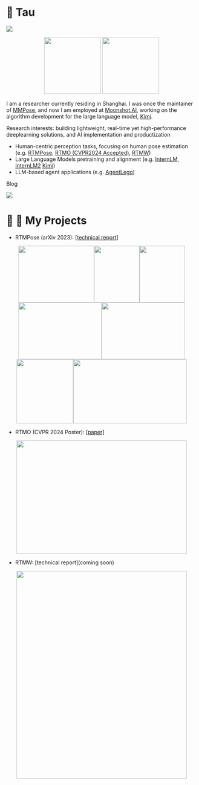 #  🙋 Tau

![](https://komarev.com/ghpvc/?username=Tau-J)

<div align="center"> <img src="https://github-readme-stats.vercel.app/api?username=Tau-J&count_private=true&show_icons=true&theme=tokyonight&layout=compact" height="150"> <img src="https://github-readme-stats.vercel.app/api/top-langs/?username=Tau-J&theme=tokyonight&layout=compact" height="150"> </div>

I am a researcher currently residing in Shanghai. I was once the maintainer of [MMPose](https://github.com/open-mmlab/mmpose), and now I am employed at [Moonshot.AI](http://moonshot.ai), working on the algorithm development for the large language model, [Kimi](http://kimi.moonshot.cn).

Research interests: building lightweight, real-time yet high-performance deeplearning solutions, and AI implementation and productization
- Human-centric perception tasks, focusing on human pose estimation (e.g. [RTMPose](https://arxiv.org/abs/2303.07399), [RTMO (CVPR2024 Accepted)](https://arxiv.org/abs/2312.07526), [RTMW](https://github.com/open-mmlab/mmpose/blob/main/configs/wholebody_2d_keypoint/rtmpose/cocktail14/rtmw_cocktail14.md))
- Large Language Models pretraining and alignment (e.g. [InternLM](https://github.com/InternLM/InternLM), [InternLM2](https://arxiv.org/abs/2403.17297) [Kimi](http://kimi.moonshot.cn))
- LLM-based agent applications (e.g. [AgentLego](https://github.com/open-mmlab/agentlego))

Blog

<div align="left">
  <a href="https://www.zhihu.com/people/jing-zi-64/"><img src="https://img.shields.io/badge/zhihu-%E7%9F%A5%E4%B9%8E-blue"></a>&emsp;
</div>

#  🥳 🚀 My Projects

- RTMPose (arXiv 2023): [\[technical report\]](https://arxiv.org/abs/2303.07399)

<div align=center>
<img src="https://user-images.githubusercontent.com/13503330/221138554-110240d8-e887-4b9a-90b1-2fbdc982e9de.gif" width=200 height=150/><img src="https://user-images.githubusercontent.com/13503330/221125176-85015a13-9648-4f0d-a17c-1cbb469efacf.gif" width=120 height=150/><img src="https://user-images.githubusercontent.com/13503330/221125310-7eeb2212-907e-427f-97af-af799d70a4c5.gif" width=120 height=150/>
</div>

<div align=center>
<img src="https://user-images.githubusercontent.com/13503330/221125768-8e0d6754-e66d-4941-ac53-ded8db9b60f9.gif" width=220 height=150/><img src="https://user-images.githubusercontent.com/13503330/221125888-15c20faf-0ad5-4afb-828b-a71ccb064582.gif" width=220 height=150/>
</div>
<div align=center>
<img src="https://user-images.githubusercontent.com/13503330/221124560-af84b291-4300-4027-87ae-8c3a201c3f67.gif" width=150 height=170/><img src="https://user-images.githubusercontent.com/13503330/221138017-10431ab4-e515-4c32-8fa7-8748e2d17a58.gif" width=300 height=170/>
</div>

- RTMO (CVPR 2024 Poster): [\[paper\]](https://arxiv.org/abs/2312.07526)
<div align=center>
<img src="https://github.com/open-mmlab/mmpose/assets/26127467/54d5555a-23e5-4308-89d1-f0c82a6734c2" width=450 height=300/>
</div>

- RTMW: \[technical report\](coming soon)
<div align=center>
<img src="https://github.com/open-mmlab/mmpose/assets/13503330/635c4618-c459-45e8-84a5-eb68cf338d00" width=450 height=550/>
</div>
